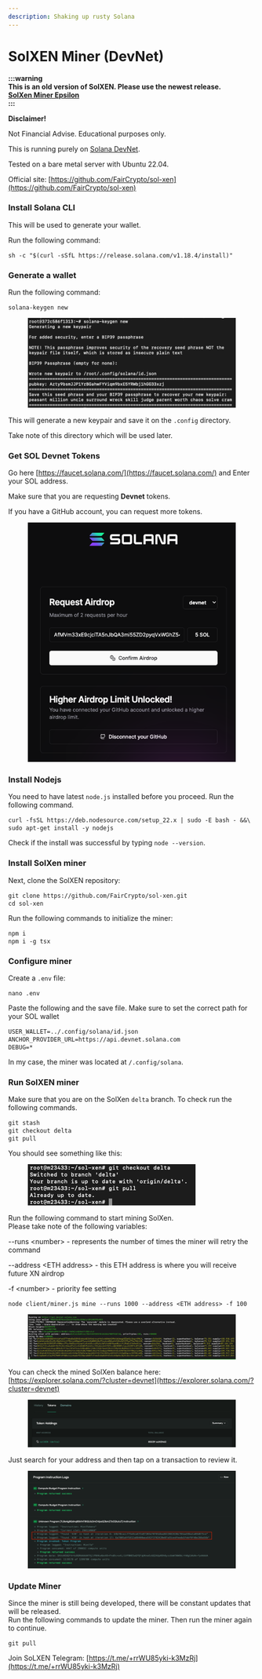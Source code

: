 ```yaml
---
description: Shaking up rusty Solana
---
```


# SolXEN Miner (DevNet)

**:::warning**\
**This is an old version of SolXEN. Please use the newest release.**\
[**SolXen Miner Epsilon**](https://app.gitbook.com/o/E08w38oXQLg77QaPG6IS/s/1zYuAvy414Nd31flJdHr/\~/changes/46/miners/solxen-miner-xolana-epsilon)\
**:::**





**Disclaimer!**&#x20;

Not Financial Advise. Educational purposes only.&#x20;

This is running purely on [Solana DevNet](https://explorer.solana.com/?cluster=devnet).

Tested on a bare metal server with Ubuntu 22.04.

Official site: [https://github.com/FairCrypto/sol-xen](https://github.com/FairCrypto/sol-xen)



### Install Solana CLI

This will be used to generate your wallet.

Run the following command:

```
sh -c "$(curl -sSfL https://release.solana.com/v1.18.4/install)"
```



### Generate a wallet

Run the following command:

```
solana-keygen new
```

<figure><img src="../.gitbook/assets/image (18).png" alt="" width="563"><figcaption></figcaption></figure>

This will generate a new keypair and save it on the `.config` directory.&#x20;

Take note of this directory which will be used later.

### Get SOL Devnet Tokens

Go here [https://faucet.solana.com/](https://faucet.solana.com/) and Enter your SOL address.

Make sure that you are requesting **Devnet** tokens.

If you have a GitHub account, you can request more tokens.

<figure><img src="../.gitbook/assets/image (7).png" alt=""><figcaption></figcaption></figure>

### Install Nodejs

You need to have latest `node.js` installed before you proceed. Run the following command.

```
curl -fsSL https://deb.nodesource.com/setup_22.x | sudo -E bash - &&\
sudo apt-get install -y nodejs
```

Check if the install was successful by typing `node --version`.

### Install SolXen miner

Next, clone the SolXEN repository:

```
git clone https://github.com/FairCrypto/sol-xen.git
cd sol-xen
```

Run the following commands to initialize the miner:

```
npm i
npm i -g tsx
```

### Configure miner

Create a `.env` file:

```
nano .env
```

Paste the following and the save file. Make sure to set the correct path for your SOL wallet

```
USER_WALLET=../.config/solana/id.json
ANCHOR_PROVIDER_URL=https://api.devnet.solana.com
DEBUG=*
```

In my case, the miner was located at `/.config/solana`.&#x20;

### Run SolXEN miner

Make sure that you are on the SolXen `delta` branch. To check run the following commands.

```
git stash
git checkout delta
git pull
```

You should see something like this:

<figure><img src="../.gitbook/assets/image (33).png" alt=""><figcaption></figcaption></figure>

Run the following command to start mining SolXen.\
Please take note of the following variables:

\--runs \<number> - represents the number of times the miner will retry the command

\--address \<ETH address> - this ETH address is where you will receive future XN airdrop

\-f \<number> - priority fee setting

```
node client/miner.js mine --runs 1000 --address <ETH address> -f 100
```

<figure><img src="../.gitbook/assets/image (1) (1) (1).png" alt=""><figcaption></figcaption></figure>

You can check the mined SolXen balance here: [https://explorer.solana.com/?cluster=devnet](https://explorer.solana.com/?cluster=devnet)



<figure><img src="../.gitbook/assets/image (2) (1).png" alt=""><figcaption></figcaption></figure>

Just search for your address and then tap on a transaction to review it.

<figure><img src="../.gitbook/assets/image (3).png" alt=""><figcaption></figcaption></figure>

### Update Miner

Since the miner is still being developed, there will be constant updates that will be released.\
Run the following commands to update the miner. Then run the miner again to continue.

```
git pull
```



Join SoLXEN Telegram: [https://t.me/+rrWU85yki-k3MzRj](https://t.me/+rrWU85yki-k3MzRj)
